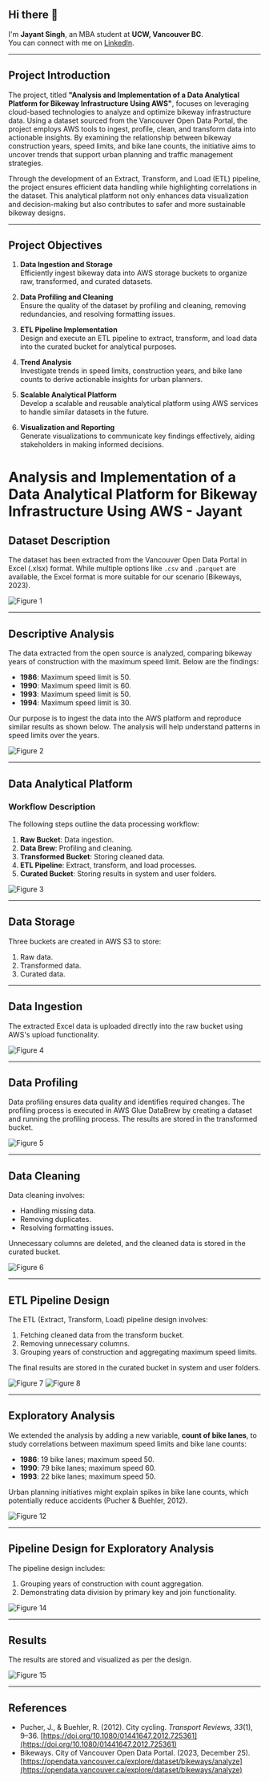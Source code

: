 ## Hi there 👋

I'm **Jayant Singh**, an MBA student at **UCW, Vancouver BC**.  
You can connect with me on [LinkedIn](https://www.linkedin.com/in/jayant-singh-6a3ab5125?utm_source=share&utm_campaign=share_via&utm_content=profile&utm_medium=android_app).

---

## Project Introduction

The project, titled **"Analysis and Implementation of a Data Analytical Platform for Bikeway Infrastructure Using AWS"**, focuses on leveraging cloud-based technologies to analyze and optimize bikeway infrastructure data. Using a dataset sourced from the Vancouver Open Data Portal, the project employs AWS tools to ingest, profile, clean, and transform data into actionable insights. By examining the relationship between bikeway construction years, speed limits, and bike lane counts, the initiative aims to uncover trends that support urban planning and traffic management strategies. 

Through the development of an Extract, Transform, and Load (ETL) pipeline, the project ensures efficient data handling while highlighting correlations in the dataset. This analytical platform not only enhances data visualization and decision-making but also contributes to safer and more sustainable bikeway designs.

---

## Project Objectives

1. **Data Ingestion and Storage**  
   Efficiently ingest bikeway data into AWS storage buckets to organize raw, transformed, and curated datasets.

2. **Data Profiling and Cleaning**  
   Ensure the quality of the dataset by profiling and cleaning, removing redundancies, and resolving formatting issues.

3. **ETL Pipeline Implementation**  
   Design and execute an ETL pipeline to extract, transform, and load data into the curated bucket for analytical purposes.

4. **Trend Analysis**  
   Investigate trends in speed limits, construction years, and bike lane counts to derive actionable insights for urban planners.

5. **Scalable Analytical Platform**  
   Develop a scalable and reusable analytical platform using AWS services to handle similar datasets in the future.

6. **Visualization and Reporting**  
   Generate visualizations to communicate key findings effectively, aiding stakeholders in making informed decisions.

# Analysis and Implementation of a Data Analytical Platform for Bikeway Infrastructure Using AWS - Jayant

## Dataset Description

The dataset has been extracted from the Vancouver Open Data Portal in Excel (.xlsx) format. While multiple options like `.csv` and `.parquet` are available, the Excel format is more suitable for our scenario (Bikeways, 2023).

![Figure 1](#)

---

## Descriptive Analysis

The data extracted from the open source is analyzed, comparing bikeway years of construction with the maximum speed limit. Below are the findings:

- **1986**: Maximum speed limit is 50.
- **1990**: Maximum speed limit is 60.
- **1993**: Maximum speed limit is 50.
- **1994**: Maximum speed limit is 30.

Our purpose is to ingest the data into the AWS platform and reproduce similar results as shown below. The analysis will help understand patterns in speed limits over the years.

![Figure 2](#)

---

## Data Analytical Platform

### Workflow Description

The following steps outline the data processing workflow:

1. **Raw Bucket**: Data ingestion.
2. **Data Brew**: Profiling and cleaning.
3. **Transformed Bucket**: Storing cleaned data.
4. **ETL Pipeline**: Extract, transform, and load processes.
5. **Curated Bucket**: Storing results in system and user folders.

![Figure 3](#)

---

## Data Storage

Three buckets are created in AWS S3 to store:
1. Raw data.
2. Transformed data.
3. Curated data.

---

## Data Ingestion

The extracted Excel data is uploaded directly into the raw bucket using AWS's upload functionality.

![Figure 4](#)

---

## Data Profiling

Data profiling ensures data quality and identifies required changes. The profiling process is executed in AWS Glue DataBrew by creating a dataset and running the profiling process. The results are stored in the transformed bucket.

![Figure 5](#)

---

## Data Cleaning

Data cleaning involves:
- Handling missing data.
- Removing duplicates.
- Resolving formatting issues.

Unnecessary columns are deleted, and the cleaned data is stored in the curated bucket.

![Figure 6](#)

---

## ETL Pipeline Design

The ETL (Extract, Transform, Load) pipeline design involves:
1. Fetching cleaned data from the transform bucket.
2. Removing unnecessary columns.
3. Grouping years of construction and aggregating maximum speed limits.

The final results are stored in the curated bucket in system and user folders.

![Figure 7](#)
![Figure 8](#)

---

## Exploratory Analysis

We extended the analysis by adding a new variable, **count of bike lanes**, to study correlations between maximum speed limits and bike lane counts:

- **1986**: 19 bike lanes; maximum speed 50.
- **1990**: 79 bike lanes; maximum speed 60.
- **1993**: 22 bike lanes; maximum speed 50.

Urban planning initiatives might explain spikes in bike lane counts, which potentially reduce accidents (Pucher & Buehler, 2012).

![Figure 12](#)

---

## Pipeline Design for Exploratory Analysis

The pipeline design includes:
1. Grouping years of construction with count aggregation.
2. Demonstrating data division by primary key and join functionality.

![Figure 14](#)

---

## Results

The results are stored and visualized as per the design.

![Figure 15](#)

---

## References

- Pucher, J., & Buehler, R. (2012). City cycling. *Transport Reviews, 33*(1), 9–36. [https://doi.org/10.1080/01441647.2012.725361](https://doi.org/10.1080/01441647.2012.725361)
- Bikeways. City of Vancouver Open Data Portal. (2023, December 25). [https://opendata.vancouver.ca/explore/dataset/bikeways/analyze](https://opendata.vancouver.ca/explore/dataset/bikeways/analyze)


